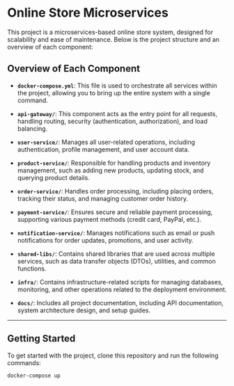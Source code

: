 # Online Store Microservices

This project is a microservices-based online store system, designed for scalability and ease of maintenance. Below is the project structure and an overview of each component:


## Overview of Each Component

- **`docker-compose.yml`**: This file is used to orchestrate all services within the project, allowing you to bring up the entire system with a single command.
  
- **`api-gateway/`**: This component acts as the entry point for all requests, handling routing, security (authentication, authorization), and load balancing.
  
- **`user-service/`**: Manages all user-related operations, including authentication, profile management, and user account data.
  
- **`product-service/`**: Responsible for handling products and inventory management, such as adding new products, updating stock, and querying product details.
  
- **`order-service/`**: Handles order processing, including placing orders, tracking their status, and managing customer order history.
  
- **`payment-service/`**: Ensures secure and reliable payment processing, supporting various payment methods (credit card, PayPal, etc.).
  
- **`notification-service/`**: Manages notifications such as email or push notifications for order updates, promotions, and user activity.
  
- **`shared-libs/`**: Contains shared libraries that are used across multiple services, such as data transfer objects (DTOs), utilities, and common functions.
  
- **`infra/`**: Contains infrastructure-related scripts for managing databases, monitoring, and other operations related to the deployment environment.
  
- **`docs/`**: Includes all project documentation, including API documentation, system architecture design, and setup guides.

---

## Getting Started

To get started with the project, clone this repository and run the following commands:

```bash
docker-compose up
```
